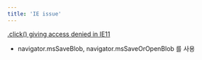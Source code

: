 ```yaml
---
title: 'IE issue'
---
```


[.click() giving access denied in IE11](https://stackoverflow.com/questions/46232980/click-giving-access-denied-in-ie11/46233123)

-   navigator.msSaveBlob, navigator.msSaveOrOpenBlob 를 사용
